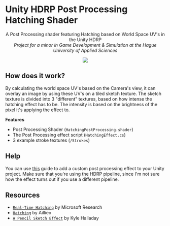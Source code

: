# Unity HDRP Post Processing Hatching Shader

<p align="center">
    A Post Processing shader featuring Hatching based on World Space UV's in the Unity HDRP<br>
    <i>Project for a minor in Game Development & Simulation at the Hague University of Applied Sciences</i>
</p>

<p align="center">
    <img src="https://i.imgur.com/BOqI20Z.png">
</p>

## How does it work?
By calculating the world space UV's based on the Camera's view, it can overlay an image by using these UV's on a tiled sketch texture. The sketch texture is divided into 3 "different" textures, based on how intense the hatching effect has to be. The intensity is based on the brightness of the pixel it's applying the effect to.

**Features**
* Post Processing Shader (`HatchingPostProcessing.shader`)
* The Post Processing effect script (`HatchingEffect.cs`)
* 3 example stroke textures (`/Strokes`)

## Help
You can use [this](https://docs.unity3d.com/Packages/com.unity.render-pipelines.high-definition@7.1/manual/Custom-Post-Process.html) guide to add a custom post processing effect to your Unity project. Make sure that you're using the HDRP pipeline, since I'm not sure how the effect turns out if you use a different pipeline.

## Resources
* [`Real-Time Hatching`](https://hhoppe.com/hatching.pdf) by Microsoft Research
* [`Hatching`](https://github.com/aillieo/unity3d-shaders-practice/blob/master/Assets/Chapter_14/Shaders/Hatching.shader) by Aillieo
* [`A Pencil Sketch Effect`](http://kylehalladay.com/blog/tutorial/2017/02/21/Pencil-Sketch-Effect.html) by Kyle Halladay
